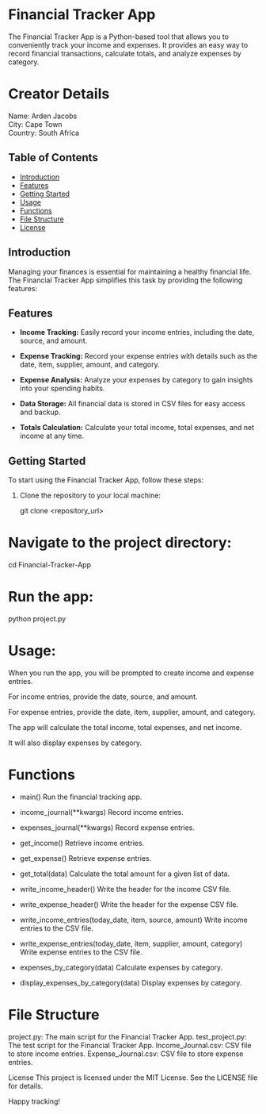 # Financial Tracker App

The Financial Tracker App is a Python-based tool that allows you to conveniently track your income and expenses. It provides an easy way to record financial transactions, calculate totals, and analyze expenses by category.

# Creator Details

Name: Arden Jacobs<br>
City: Cape Town<br>
Country: South Africa<br>

## Table of Contents

- [Introduction](#introduction)
- [Features](#features)
- [Getting Started](#getting-started)
- [Usage](#usage)
- [Functions](#functions)
- [File Structure](#file-structure)
- [License](#license)

## Introduction

Managing your finances is essential for maintaining a healthy financial life. The Financial Tracker App simplifies this task by providing the following features:

## Features

- **Income Tracking:** Easily record your income entries, including the date, source, and amount.

- **Expense Tracking:** Record your expense entries with details such as the date, item, supplier, amount, and category.

- **Expense Analysis:** Analyze your expenses by category to gain insights into your spending habits.

- **Data Storage:** All financial data is stored in CSV files for easy access and backup.

- **Totals Calculation:** Calculate your total income, total expenses, and net income at any time.

## Getting Started

To start using the Financial Tracker App, follow these steps:

1. Clone the repository to your local machine:

   git clone <repository_url>

# Navigate to the project directory:

cd Financial-Tracker-App

# Run the app:

python project.py

# Usage:

When you run the app, you will be prompted to create income and expense entries.

For income entries, provide the date, source, and amount.

For expense entries, provide the date, item, supplier, amount, and category.

The app will calculate the total income, total expenses, and net income.

It will also display expenses by category.

# Functions

- main()
    Run the financial tracking app.

- income_journal(**kwargs)
    Record income entries.

- expenses_journal(**kwargs)
    Record expense entries.

- get_income()
    Retrieve income entries.

- get_expense()
    Retrieve expense entries.

- get_total(data)
    Calculate the total amount for a given list of data.

- write_income_header()
    Write the header for the income CSV file.

- write_expense_header()
    Write the header for the expense CSV file.

- write_income_entries(today_date, item, source, amount)
    Write income entries to the CSV file.

- write_expense_entries(today_date, item, supplier, amount, category)
    Write expense entries to the CSV file.

- expenses_by_category(data)
    Calculate expenses by category.

- display_expenses_by_category(data)
    Display expenses by category.

# File Structure
project.py: The main script for the Financial Tracker App.
test_project.py: The test script for the Financial Tracker App.
Income_Journal.csv: CSV file to store income entries.
Expense_Journal.csv: CSV file to store expense entries.

License
This project is licensed under the MIT License. See the LICENSE file for details.

Happy tracking!
